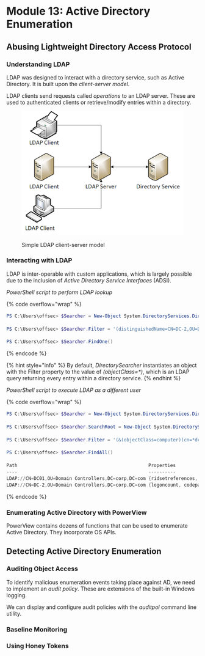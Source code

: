 # Module 13: Active Directory Enumeration

## Abusing Lightweight Directory Access Protocol

### Understanding LDAP

LDAP was designed to interact with a directory service, such as Active Directory. It is built upon the _client-server model_.

LDAP clients send requests called _operations_ to an LDAP server. These are used to authenticated clients or retrieve/modify entries within a directory.

<figure><img src="../../../.gitbook/assets/image.png" alt=""><figcaption><p>Simple LDAP client-server model</p></figcaption></figure>

### Interacting with LDAP

LDAP is inter-operable with custom applications, which is largely possible due to the inclusion of _Active Directory Service Interfaces_ (ADSI).

_PowerShell script to perform LDAP lookup_

{% code overflow="wrap" %}
```powershell
PS C:\Users\offsec> $Searcher = New-Object System.DirectoryServices.DirectorySearcher

PS C:\Users\offsec> $Searcher.Filter = '(distinguishedName=CN=DC-2,OU=Domain Controllers,DC=corp,DC=com)'

PS C:\Users\offsec> $Searcher.FindOne()
```
{% endcode %}

{% hint style="info" %}
By default, _DirectorySearcher_ instantiates an object with the Filter property to the value of _(objectClass=\*)_, which is an LDAP query returning every entry within a directory service.
{% endhint %}

_PowerShell script to execute LDAP as a different user_

{% code overflow="wrap" %}
```powershell
PS C:\Users\offsec> $Searcher = New-Object System.DirectoryServices.DirectorySearcher

PS C:\Users\offsec> $Searcher.SearchRoot = New-Object System.DirectoryServices.DirectoryEntry("LDAP://DC=corp,DC=com", 'corp\jdoe','Qwerty09!')

PS C:\Users\offsec> $Searcher.Filter = '(&(objectClass=computer)(cn=*dc*))'

PS C:\Users\offsec> $Searcher.FindAll()

Path                                                Properties
----                                                ----------
LDAP://CN=DC01,OU=Domain Controllers,DC=corp,DC=com {ridsetreferences, logoncount, codepage, ob...
LDAP://CN=DC-2,OU=Domain Controllers,DC=corp,DC=com {logoncount, codepage, objectcategory, iscr...
```
{% endcode %}

### Enumerating Active Directory with PowerView

PowerView contains dozens of functions that can be used to enumerate Active Directory. They incorporate OS APIs.

## Detecting Active Directory Enumeration

### Auditing Object Access

To identify malicious enumeration events taking place against AD, we need to implement an _audit policy_. These are extensions of the built-in Windows logging.

We can display and configure audit policies with the _auditpol_ command line utility.

### Baseline Monitoring



### Using Honey Tokens

